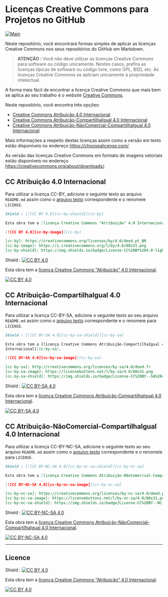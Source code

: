 # Licenças Creative Commons para Projetos no GitHub

[![Main](https://img.shields.io/badge/main%20language-EN-blue)](/../../)

Neste repositório, você encontrará formas simples de aplicar as licenças
Creative Commons nos seus repositórios do GitHub em Markdown.

> **ATENÇÃO :**
> Você não deve utilizar as licenças Creative Commons para software ou código unicamente.
> Nestes casos, prefira as licenças típicas de software ou código livre, como GPL, BSD, etc.
> As licenças Creative Commons se aplicam unicamente à propriedade intelectual.

A forma mais fácil de encontrar a licença Creative Commons que mais bem se
aplica ao seu trabalho é o website [Creative
Commons](https://creativecommons.org/choose/).

Neste repositório, você encontra três opções:

* [Creative Commons Atribuição 4.0 Internacional](#cc-atribuição-40-internacional)
* [Creative Commons Atribuição-CompartilhaIgual  4.0 Internacional](#cc-atribuição-40-internacional)
* [Creative Commons Atribuição-NãoComercial-CompartilhaIgual 4.0 Internacional](#cc-atribuição---nãocomercial---compartilhaigual-40-internacional)

Mais informações a respeito destas licenças assim como a versão em texto estão
disponíveis no endereço https://choosealicense.com/.

As versão das licenças Creative Commons em formato de imagens vetoriais estão
disponíveis no endereço https://creativecommons.org/about/downloads/.

## CC Atribuição 4.0 Internacional

Para utilizar a licença CC-BY, adicione o seguinte texto ao arquivo `README.md`
assim como o [arquivo texto](LICENSE-CC-BY) correspondente e o renomeie
`LICENSE`.

```markdown
Shield : [![CC BY 4.0][cc-by-shield]][cc-by]

Esta obra tem a [licença Creative Commons "Atribuição" 4.0 Internacional][cc-by].

[![CC BY 4.0][cc-by-image]][cc-by]

[cc-by]: https://creativecommons.org/licenses/by/4.0/deed.pt_BR
[cc-by-image]: https://i.creativecommons.org/l/by/4.0/88x31.png
[cc-by-shield]: https://img.shields.io/badge/License-CC%20BY%204.0-lightgrey.svg
```

Shield : [![CC BY 4.0][cc-by-shield]][cc-by]

Esta obra tem a [licença Creative Commons "Atribuição" 4.0 Internacional][cc-by].

[![CC BY 4.0][cc-by-image]][cc-by]

[cc-by]: https://creativecommons.org/licenses/by/4.0/deed.pt_BR
[cc-by-image]: https://i.creativecommons.org/l/by/4.0/88x31.png
[cc-by-shield]: https://img.shields.io/badge/License-CC%20BY%204.0-lightgrey.svg


## CC Atribuição-CompartilhaIgual 4.0 Internacional

Para utilizar a licença CC-BY-SA, adicione o seguinte texto ao seu arquivo
`README.md` assim como o [arquivo texto](LICENSE-CC-BY-SA) correspondente e
o renomeie para `LICENSE`.

```markdown
Shield : [![CC BY-SA 4.0][cc-by-sa-shield]][cc-by-sa]

Esta obra tem a [licença Creative Commons Atribuição-CompartilhaIgual 4.0
Internacional][cc-by-sa].

[![CC BY-SA 4.0][cc-by-sa-image]][cc-by-sa]

[cc-by-sa]: http://creativecommons.org/licenses/by-sa/4.0/deed.fr
[cc-by-sa-image]: https://licensebuttons.net/l/by-sa/4.0/88x31.png
[cc-by-sa-shield]: https://img.shields.io/badge/License-CC%20BY--SA%204.0-lightgrey.svg
```

Shield : [![CC BY-SA 4.0][cc-by-sa-shield]][cc-by-sa]

Esta obra tem a [licença Creative Commons Atribuição-CompartilhaIgual 4.0 Internacional][cc-by-sa].

[![CC BY-SA 4.0][cc-by-sa-image]][cc-by-sa]

[cc-by-sa]: https://creativecommons.org/licenses/by-sa/4.0/deed.pt_BR
[cc-by-sa-image]: https://licensebuttons.net/l/by-sa/4.0/88x31.png
[cc-by-sa-shield]: https://img.shields.io/badge/License-CC%20BY--SA%204.0-lightgrey.svg


## CC Atribuição-NãoComercial-CompartilhaIgual 4.0 Internacional

Para utilizar a licença CC-BY-NC-SA, adicione o seguinte texto ao seu arquivo
`README.md` assim como o [arquivo texto](LICENSE-CC-BY-NC-SA) correspondente e
o renomeie para `LICENSE`.

```markdown
Shield : [![CC BY-NC-SA 4.0][cc-by-nc-sa-shield]][cc-by-nc-sa]

Esta obra tem a [licença Creative Commons Atribuição-NãoComercial-CompartilhaIgual 4.0 Internacional][cc-by-nc-sa].

[![CC BY-NC-SA 4.0][cc-by-nc-sa-image]][cc-by-nc-sa]

[cc-by-nc-sa]: https://creativecommons.org/licenses/by-nc-sa/4.0/deed.pt_BR
[cc-by-nc-sa-image]: https://licensebuttons.net/l/by-nc-sa/4.0/88x31.png
[cc-by-nc-sa-shield]: https://img.shields.io/badge/License-CC%20BY--NC--SA%204.0-lightgrey.svg
```

Shield : [![CC BY-NC-SA 4.0][cc-by-nc-sa-shield]][cc-by-nc-sa]

Esta obra tem a [licença Creative Commons Atribuição-NãoComercial-CompartilhaIgual 4.0 Internacional][cc-by-nc-sa].

[![CC BY-NC-SA 4.0][cc-by-nc-sa-image]][cc-by-nc-sa]

[cc-by-nc-sa]: https://creativecommons.org/licenses/by-nc-sa/4.0/deed.pt_BR
[cc-by-nc-sa-image]: https://licensebuttons.net/l/by-nc-sa/4.0/88x31.png
[cc-by-nc-sa-shield]: https://img.shields.io/badge/License-CC%20BY--NC--SA%204.0-lightgrey.svg

---

## Licence

Shield : [![CC BY 4.0][cc-by-shield]][cc-by]

Esta obra tem a [licença Creative Commons "Atribuição" 4.0 Internacional][cc-by].

[![CC BY 4.0][cc-by-image]][cc-by]

[cc-by]: http://creativecommons.org/licenses/by/4.0/
[cc-by-image]: https://i.creativecommons.org/l/by/4.0/88x31.png
